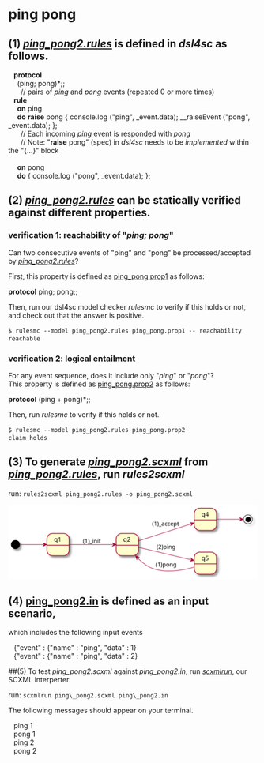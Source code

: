 # ping pong

## (1) [*ping\_pong2.rules*](ping_pong2.rules) is defined in *dsl4sc* as follows.

&ensp; **protocol**  
&ensp;&ensp; (ping; pong)\*;;  
&ensp;&ensp;&ensp; // pairs of *ping* and *pong* events (repeated 0 or more times)  
&ensp; **rule**  
&ensp;&ensp; **on** ping  
&ensp;&ensp; **do** **raise** pong { console.log ("ping", \_event.data); \_\_raiseEvent ("pong", \_event.data); };  
&ensp;&ensp;&ensp; // Each incoming *ping* event is responded with _pong_  
&ensp;&ensp;&ensp; // Note: "**raise** pong" (spec) in *dsl4sc* needs to be _implemented_ within the "{...}" block  
&ensp;  
&ensp;&ensp; **on** pong  
&ensp;&ensp; **do** { console.log ("pong", \_event.data); };  

## (2) [*ping\_pong2.rules*](ping_pong2.rules) can be statically verified against different properties.

### verification 1: reachability of "_ping; pong_"

Can two consecutive events of "ping" and "pong" be processed/accepted by [*ping\_pong2.rules*](ping_pong2.rules)?

First, this property is defined as [ping\_pong.prop1](ping_pong.prop1) as follows:

**protocol** ping; pong;;

Then, run our dsl4sc model checker _rulesmc_ to verify if this holds or not,
and check out that the answer is positive.

```
$ rulesmc --model ping_pong2.rules ping_pong.prop1 -- reachability  
reachable
```

### verification 2: logical entailment

For any event sequence, does it include only "_ping_" or "_pong_"?  
This property is defined as [ping\_pong.prop2](ping_pong.prop2) as follows:

**protocol** (ping + pong)*;;

Then, run _rulesmc_ to verify if this holds or not.

```
$ rulesmc --model ping_pong2.rules ping_pong.prop2  
claim holds
```

## (3) To generate [*ping\_pong2.scxml*](ping_pong2.scxml) from [*ping\_pong2.rules*](ping_pong2.rules), run _rules2scxml_

run: `rules2scxml ping_pong2.rules -o ping_pong2.scxml`

![statechart](ping_pong2.svg)

## (4) [ping\_pong2.in](ping_pong2.in) is defined as an input scenario,
which includes the following input events

&ensp; {"event" : {"name" : "ping", "data" : 1}  
&ensp; {"event" : {"name" : "ping", "data" : 2}

##(5) To test *ping\_pong2.scxml* against *ping\_pong2.in*, run [_scxmlrun_](https://github.com/ldltools/scxmlrun), our SCXML interperter

run: `scxmlrun ping\_pong2.scxml ping\_pong2.in`

The following messages should appear on your terminal.

&ensp; ping 1  
&ensp; pong 1  
&ensp; ping 2  
&ensp; pong 2  

